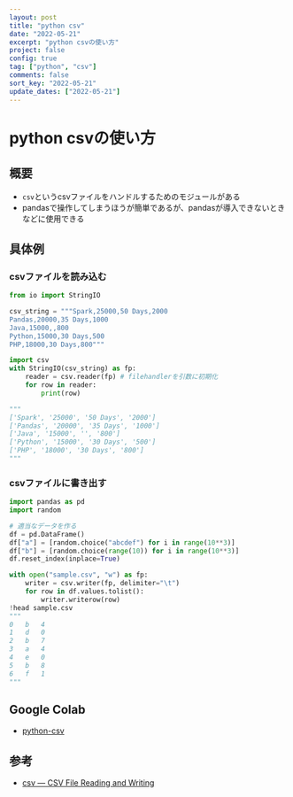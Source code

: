 ```yaml
---
layout: post
title: "python csv"
date: "2022-05-21"
excerpt: "python csvの使い方"
project: false
config: true
tag: ["python", "csv"]
comments: false
sort_key: "2022-05-21"
update_dates: ["2022-05-21"]
---
```


# python csvの使い方

## 概要
 - `csv`というcsvファイルをハンドルするためのモジュールがある
 - pandasで操作してしまうほうが簡単であるが、pandasが導入できないときなどに使用できる


## 具体例

### csvファイルを読み込む

```python
from io import StringIO

csv_string = """Spark,25000,50 Days,2000
Pandas,20000,35 Days,1000
Java,15000,,800
Python,15000,30 Days,500
PHP,18000,30 Days,800"""

import csv
with StringIO(csv_string) as fp:
    reader = csv.reader(fp) # filehandlerを引数に初期化
    for row in reader:
        print(row)

"""
['Spark', '25000', '50 Days', '2000']
['Pandas', '20000', '35 Days', '1000']
['Java', '15000', '', '800']
['Python', '15000', '30 Days', '500']
['PHP', '18000', '30 Days', '800']
"""
```

### csvファイルに書き出す

```python
import pandas as pd
import random

# 適当なデータを作る
df = pd.DataFrame()
df["a"] = [random.choice("abcdef") for i in range(10**3)]
df["b"] = [random.choice(range(10)) for i in range(10**3)]
df.reset_index(inplace=True)

with open("sample.csv", "w") as fp:
    writer = csv.writer(fp, delimiter="\t")
    for row in df.values.tolist():
        writer.writerow(row)
!head sample.csv
"""
0	b	4
1	d	0
2	b	7
3	a	4
4	e	0
5	b	8
6	f	1
"""
```

## Google Colab
 - [python-csv](https://colab.research.google.com/drive/1vtf7wT_jy53eGCGDtP5gEYX2vVY3kM7J?usp=sharing)

## 参考
 - [csv — CSV File Reading and Writing](https://docs.python.org/3/library/csv.html)
